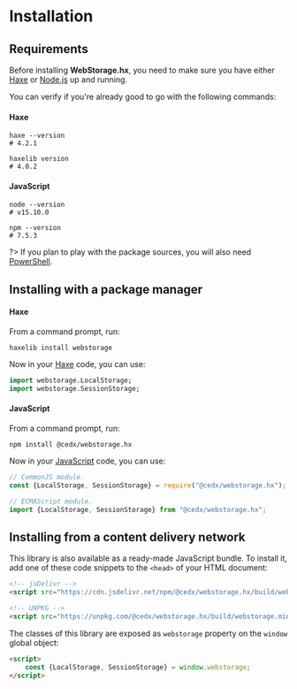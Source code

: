 # Installation

## Requirements
Before installing **WebStorage.hx**, you need to make sure you have either
[Haxe](https://haxe.org) or [Node.js](https://nodejs.org) up and running.

You can verify if you're already good to go with the following commands:

<!-- tabs:start -->

#### **Haxe**
```shell
haxe --version
# 4.2.1

haxelib version
# 4.0.2
```

#### **JavaScript**
```shell
node --version
# v15.10.0

npm --version
# 7.5.3
```

<!-- tabs:end -->

?> If you plan to play with the package sources, you will also need [PowerShell](https://docs.microsoft.com/en-us/powershell).

## Installing with a package manager

<!-- tabs:start -->

#### **Haxe**
From a command prompt, run:

```shell
haxelib install webstorage
```

Now in your [Haxe](https://haxe.org) code, you can use:

```haxe
import webstorage.LocalStorage;
import webstorage.SessionStorage;
```

#### **JavaScript**
From a command prompt, run:

```shell
npm install @cedx/webstorage.hx
```

Now in your [JavaScript](https://developer.mozilla.org/en-US/docs/Web/JavaScript) code, you can use:

```javascript
// CommonJS module.
const {LocalStorage, SessionStorage} = require("@cedx/webstorage.hx");

// ECMAScript module.
import {LocalStorage, SessionStorage} from "@cedx/webstorage.hx";
```

<!-- tabs:end -->

## Installing from a content delivery network
This library is also available as a ready-made JavaScript bundle.
To install it, add one of these code snippets to the `<head>` of your HTML document:

```html
<!-- jsDelivr -->
<script src="https://cdn.jsdelivr.net/npm/@cedx/webstorage.hx/build/webstorage.min.js"></script>

<!-- UNPKG -->
<script src="https://unpkg.com/@cedx/webstorage.hx/build/webstorage.min.js"></script>
```

The classes of this library are exposed as `webstorage` property on the `window` global object:

```html
<script>
	const {LocalStorage, SessionStorage} = window.webstorage;
</script>
```
